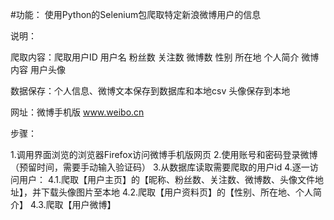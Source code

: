 #功能：
使用Python的Selenium包爬取特定新浪微博用户的信息

说明：

爬取内容：爬取用户ID 用户名 粉丝数 关注数 微博数 性别 所在地 个人简介 微博内容 用户头像

数据保存：个人信息、微博文本保存到数据库和本地csv 头像保存到本地

网址：微博手机版 www.weibo.cn

步骤：

1.调用界面浏览的浏览器Firefox访问微博手机版网页
2.使用账号和密码登录微博（预留时间，需要手动输入验证码）
3.从数据库读取需要爬取的用户id
4.逐一访问用户：
  4.1.爬取【用户主页】的【昵称、粉丝数、关注数、微博数、头像文件地址】，并下载头像图片至本地
  4.2.爬取【用户资料页】的【性别、所在地、个人简介】
  4.3.爬取【用户微博】
